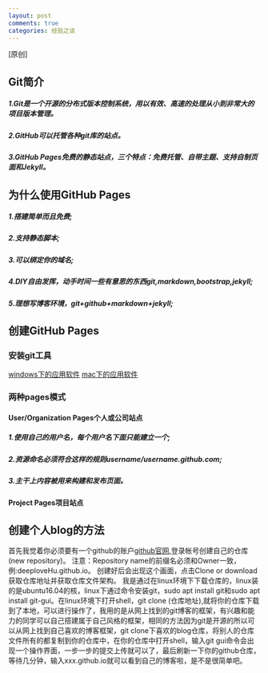 ```yaml
---
layout: post
comments: true
categories: 经验之谈
---
```


[原创]

## Git简介

##### 1.Git是一个开源的分布式版本控制系统，用以有效、高速的处理从小到非常大的项目版本管理。
##### 2.GitHub可以托管各种git库的站点。
##### 3.GitHub Pages免费的静态站点，三个特点：免费托管、自带主题、支持自制页面和Jekyll。

## 为什么使用GitHub Pages

##### 1.搭建简单而且免费;
##### 2.支持静态脚本;
##### 3.可以绑定你的域名;
##### 4.DIY自由发挥，动手时间一些有意思的东西git,markdown,bootstrap,jekyll;
##### 5.理想写博客环境，git+github+markdown+jekyll;

## 创建GitHub Pages
### 安装git工具
[windows下的应用软件](http://windows.github.com)
[mac下的应用软件](http://mac.github.io)
### 两种pages模式

#### User/Organization Pages个人或公司站点

##### 1.使用自己的用户名，每个用户名下面只能建立一个;
##### 2.资源命名必须符合这样的规则username/username.github.com;
##### 3.主干上内容被用来构建和发布页面。

#### Project Pages项目站点


## 创建个人blog的方法

首先我觉着你必须要有一个github的账户[github官网](https://github.com/),登录帐号创建自己的仓库
(new repository)。
注意：Repository name的前缀名必须和Owner一致，例:deeploveHu.github.io。
创建好后会出现这个画面，点击Clone or download获取仓库地址并获取仓库文件架构。
我是通过在linux环境下下载仓库的，linux装的是ubuntu16.04的核，linux下通过命令安装git，sudo apt install git和sudo apt install git-gui。在linux环境下打开shell，git clone (仓库地址),就将你的仓库下载到了本地，可以进行操作了，我用的是从网上找到的git博客的框架，有兴趣和能力的同学可以自己搭建属于自己风格的框架，相同的方法因为git是开源的所以可以从网上找到自己喜欢的博客框架，git clone下喜欢的blog仓库，将别人的仓库文件所有的都复制到你的仓库中，在你的仓库中打开shell，输入git gui命令会出现一个操作界面，一步一步的提交上传就可以了，最后刷新一下你的github仓库，等待几分钟，输入xxx.github.io就可以看到自己的博客啦，是不是很简单吧。

